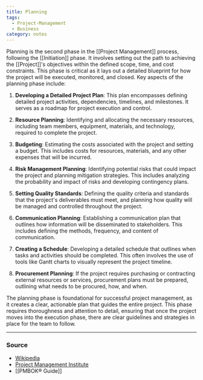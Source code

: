 ```yaml
---
title: Planning
tags:
  - Project-Management
  - Business
category: notes
---
```


Planning is the second phase in the [[Project Management]] process, following the [[Initiation]] phase. It involves setting out the path to achieving the [[Project]]'s objectives within the defined scope, time, and cost constraints. This phase is critical as it lays out a detailed blueprint for how the project will be executed, monitored, and closed. Key aspects of the planning phase include:

1. **Developing a Detailed Project Plan**: This plan encompasses defining detailed project activities, dependencies, timelines, and milestones. It serves as a roadmap for project execution and control.
    
2. **Resource Planning**: Identifying and allocating the necessary resources, including team members, equipment, materials, and technology, required to complete the project.
    
3. **Budgeting**: Estimating the costs associated with the project and setting a budget. This includes costs for resources, materials, and any other expenses that will be incurred.
    
4. **Risk Management Planning**: Identifying potential risks that could impact the project and planning mitigation strategies. This includes analyzing the probability and impact of risks and developing contingency plans.
    
5. **Setting Quality Standards**: Defining the quality criteria and standards that the project's deliverables must meet, and planning how quality will be managed and controlled throughout the project.
    
6. **Communication Planning**: Establishing a communication plan that outlines how information will be disseminated to stakeholders. This includes defining the methods, frequency, and content of communication.
    
7. **Creating a Schedule**: Developing a detailed schedule that outlines when tasks and activities should be completed. This often involves the use of tools like Gantt charts to visually represent the project timeline.
    
8. **Procurement Planning**: If the project requires purchasing or contracting external resources or services, procurement plans must be prepared, outlining what needs to be procured, how, and when.
    

The planning phase is foundational for successful project management, as it creates a clear, actionable plan that guides the entire project. This phase requires thoroughness and attention to detail, ensuring that once the project moves into the execution phase, there are clear guidelines and strategies in place for the team to follow.

--- 
### Source
- [Wikipedia](https://en.wikipedia.org/wiki/Project_management)
- [Project Management Institute](https://www.pmi.org/about/learn-about-pmi/what-is-project-management)
- [[PMBOK® Guide]] 
